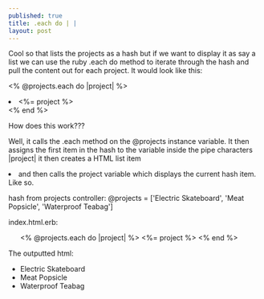 ```yaml
---
published: true
title: .each do | |
layout: post
---
```

Cool so that lists the projects as a hash but if we want to display it as say a list we can use the ruby .each do method to iterate through the hash and pull the content out for each project. It would look like this:

<% @projects.each do |project| %>
    <li><%= project %></li>
<% end %>


How does this work???

Well, it calls the .each method on the @projects instance variable. It then assigns the first item in the hash to the variable inside the pipe characters |project| 
it then creates a HTML list item <li> and then calls the project variable which displays the current hash item. Like so.

hash from projects controller:     @projects = ['Electric Skateboard', 'Meat Popsicle', 'Waterproof Teabag']

index.html.erb:

<ul>
<% @projects.each do |project| %>
<l i><%= project %></li>
<% end %>
</ul>

The outputted html:

<ul>
    <li>Electric Skateboard</li>
   <li> Meat Popsicle</li>
    <li>Waterproof Teabag</li>
</ul>